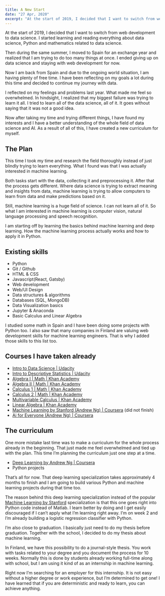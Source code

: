 ```yaml
---
title: A New Start
date: "27 Apr, 2020"
excerpt: "At the start of 2019, I decided that I want to switch from web development to data science. I started learning and reading everything about data science, Python and mathematics related to data science."
---
```


At the start of 2019, I decided that I want to switch from web development to data science. I started learning and reading everything about data science, Python and mathematics related to data science.

Then during the same summer, I moved to Spain for an exchange year and realized that I am trying to do too many things at once. I ended giving up on data science and staying with web development for now.

Now I am back from Spain and due to the ongoing world situation, I am having plenty of free time. I have been reflecting on my goals a lot during this time and decided to continue my journey with data.

I reflected on my feelings and problems last year. What made me feel so overwhelmed. In hindsight, I realized that my biggest failure was trying to learn it all. I tried to learn all of the data science, all of it. It goes without saying that it was not a good idea.

Now after taking my time and trying different things, I have found my interests and I have a better understanding of the whole field of data science and AI. As a result of all of this, I have created a new curriculum for myself.

## The Plan

This time I took my time and research the field thoroughly instead of just blindly trying to learn everything. What I found was that I was actually interested in machine learning.

Both tasks start with the data, collecting it and preprocessing it. After that the process gets different. Where data science is trying to extract meaning and insights from data, machine learning is trying to allow computers to learn from data and make predictions based on it.

Still, machine learning is a huge field of science. I can not learn all of it. So what I am interested in machine learning is computer vision, natural language processing and speech recognition.

I am starting off by learning the basics behind machine learning and deep learning. How the machine learning process actually works and how to apply it in Python.

## Existing skills

* Python
* Git / Github
* HTML & CSS
* Javascript(React, Gatsby)
* Web development
* Web/UI Design
* Data structures & algorithms
* Databases (SQL, MongoDB)
* Data Visualization basics
* Jupyter & Anaconda
* Basic Calculus and Linear Algebra

I studied some math in Spain and I have been doing some projects with Python too. I also saw that many companies in Finland are valuing web development skills for machine learning engineers. That is why I added those skills to this list too. 

## Courses I have taken already

* [Intro to Data Science | Udacity](https://eu.udacity.com/course/intro-to-data-science--ud359)
* [Intro to Descriptive Statistics | Udacity](https://eu.udacity.com/course/intro-to-descriptive-statistics--ud827)
* [Algebra I | Math | Khan Academy](https://www.khanacademy.org/math/algebra)
* [Algebra II | Math | Khan Academy](https://www.khanacademy.org/math/algebra2)
* [Calculus 1 | Math | Khan Academy](https://www.khanacademy.org/math/calculus-1)
* [Calculus 2 | Math | Khan Academy](https://www.khanacademy.org/math/calculus-2)
* [Multivariable Calculus | Khan Academy](https://www.khanacademy.org/math/multivariable-calculus)
* [Linear Algebra | Khan Academy](https://www.khanacademy.org/math/linear-algebra)
* [Machine Learning by Stanford (Andrew Ng) | Coursera](https://www.coursera.org/learn/machine-learning) (did not finish)
* [Ai for Everyone (Andrew Ng) | Coursera](https://www.coursera.org/learn/ai-for-everyone)

## The curriculum

One more mistake last time was to make a curriculum for the whole process already in the beginning. That just made me feel overwhelmed and tied up with the plan. This time I’m planning the curriculum just one step at a time.

* [Deep Learning by Andrew Ng | Coursera](https://www.coursera.org/specializations/deep-learning)
* Python projects

That’s all for now. That deep learning specialization takes approximately 4 months to finish and I am going to build various Python and machine learning projects during that time too.

The reason behind this deep learning specialization instead of the popular [Machine Learning by Stanford](https://www.coursera.org/learn/machine-learning) specialization is that this one goes right into Python code instead of Matlab. I learn better by doing and I get easily discouraged if I can’t apply what I’m learning right away. I’m on week 2 and I’m already building a logistic regression classifier with Python.

I’m also close to graduation. I basically just need to do my thesis before graduation. Together with the school, I decided to do my thesis about machine learning.

In Finland, we have this possibility to do a journal-style thesis. You work with tasks related to your degree and you document the process for 10 weeks. Normally this is done by students already working full-time along with school, but I am using it kind of as an internship in machine learning.

Right now I’m searching for an employer for this internship. It is not easy without a higher degree or work experience, but I’m determined to get one! I have learned that if you are deterministic and ready to learn, you can achieve anything.